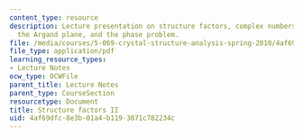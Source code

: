 ```yaml
---
content_type: resource
description: Lecture presentation on structure factors, complex numbers, Euler's equation,
  the Argand plane, and the phase problem.
file: /media/courses/5-069-crystal-structure-analysis-spring-2010/4af69dfc8e3b01a4b1193071c782234c_phasing_handout1.pdf
file_type: application/pdf
learning_resource_types:
- Lecture Notes
ocw_type: OCWFile
parent_title: Lecture Notes
parent_type: CourseSection
resourcetype: Document
title: Structure factors II
uid: 4af69dfc-8e3b-01a4-b119-3071c782234c
---
```


